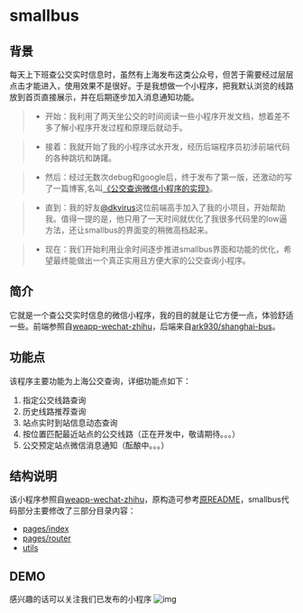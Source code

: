# smallbus

## 背景
每天上下班查公交实时信息时，虽然有上海发布这类公众号，但苦于需要经过层层点击才能进入，使用效果不是很好。于是我想做一个小程序，把我默认浏览的线路放到首页直接展示，并在后期逐步加入消息通知功能。
>+ 开始：我利用了两天坐公交的时间阅读一些小程序开发文档，想着差不多了解小程序开发过程和原理后就动手。

>+ 接着：我就开始了我的小程序试水开发，经历后端程序员初涉前端代码的各种跳坑和踌躇。

>+ 然后：经过无数次debug和google后，终于发布了第一版，还激动的写了一篇博客,名叫[《公交查询微信小程序的实现》](http://www.xiajunyi.com/pages/p50.html#more)。

>+ 直到：我的好友[@dkvirus](https://github.com/dkvirus)这位前端高手加入了我的小项目，开始帮助我。值得一提的是，他只用了一天时间就优化了我很多代码里的low逼方法，还让smallbus的界面变的稍微高档起来。

>+ 现在：我们开始利用业余时间逐步推进smallbus界面和功能的优化，希望最终能做出一个真正实用且方便大家的公交查询小程序。

## 简介
它就是一个查公交实时信息的微信小程序，我的目的就是让它方便一点，体验舒适一些。前端参照自[weapp-wechat-zhihu](https://github.com/RebeccaHanjw/weapp-wechat-zhihu)，后端来自[ark930/shanghai-bus](https://github.com/ark930/shanghai-bus)。

## 功能点
该程序主要功能为上海公交查询，详细功能点如下：
1. 指定公交线路查询
2. 历史线路推荐查询
3. 站点实时到站信息动态查询
4. 按位置匹配最近站点的公交线路（正在开发中，敬请期待。。。）
5. 公交预定站点微信消息通知（酝酿中。。。）

## 结构说明
 该小程序参照自[weapp-wechat-zhihu](https://github.com/RebeccaHanjw/weapp-wechat-zhihu)，原构造可参考[原README](https://github.com/RebeccaHanjw/weapp-wechat-zhihu/blob/master/README.md)，smallbus代码部分主要修改了三部分目录内容：
+ [pages/index](https://github.com/xiajunyi/smallbus/tree/master/pages/index)
+ [pages/router](https://github.com/xiajunyi/smallbus/tree/master/pages/router)
+ [utils](https://github.com/xiajunyi/smallbus/tree/master/utils)



## DEMO
感兴趣的话可以关注我们已发布的小程序
![img](http://www.xiajunyi.com/img/xjy/p50004.png)




